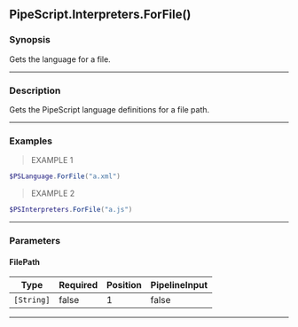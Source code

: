 PipeScript.Interpreters.ForFile()
---------------------------------

### Synopsis
Gets the language for a file.

---

### Description

Gets the PipeScript language definitions for a file path.

---

### Examples
> EXAMPLE 1

```PowerShell
$PSLanguage.ForFile("a.xml")
```
> EXAMPLE 2

```PowerShell
$PSInterpreters.ForFile("a.js")
```

---

### Parameters
#### **FilePath**

|Type      |Required|Position|PipelineInput|
|----------|--------|--------|-------------|
|`[String]`|false   |1       |false        |

---
